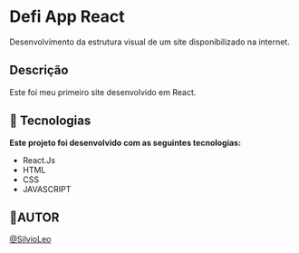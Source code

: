 # Defi App React
Desenvolvimento da estrutura visual de um site disponibilizado na internet.

<p aling='center'>
</p>

## Descrição
Este foi meu primeiro site desenvolvido em React.


##  🚀 **Tecnologias**
**Este projeto foi desenvolvido com as seguintes tecnologias:**
 - React.Js
 - HTML 
 - CSS 
 - JAVASCRIPT

##   📝AUTOR
[@SilvioLeo](https://github.com/SilvioLeo)
